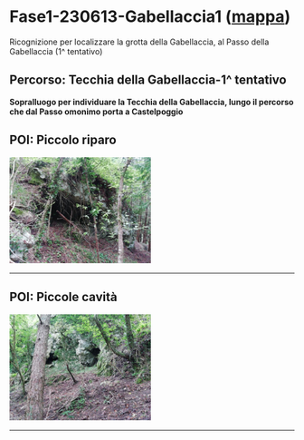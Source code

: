 # Fase1-230613-Gabellaccia1 ([mappa](https://umap.openstreetmap.fr/it/map/fase1-230613-gabellaccia_1041687))
Ricognizione per localizzare la grotta della Gabellaccia, al Passo della Gabellaccia (1^ tentativo)
## Percorso: Tecchia della Gabellaccia-1^ tentativo
**Sopralluogo per individuare la Tecchia della Gabellaccia, lungo il percorso che dal Passo omonimo porta a Castelpoggio**
## POI: Piccolo riparo
[<img src='/vignettes/54fe5501-6e86-4f8a-9ed1-c2caa7af9c16.jpg' width='250'/>](/vignettes/54fe5501-6e86-4f8a-9ed1-c2caa7af9c16.jpg) 

****
## POI: Piccole cavità
[<img src='/vignettes/5727918a-0ccf-4bbd-99d8-fe0cdf518b26.jpg' width='250'/>](/vignettes/5727918a-0ccf-4bbd-99d8-fe0cdf518b26.jpg) 

****
